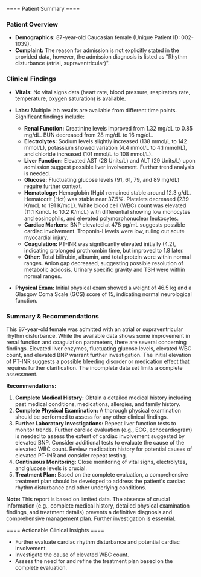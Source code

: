
==== Patient Summary ====

### Patient Overview

* **Demographics:** 87-year-old Caucasian female (Unique Patient ID: 002-1039).
* **Complaint:**  The reason for admission is not explicitly stated in the provided data, however, the admission diagnosis is listed as "Rhythm disturbance (atrial, supraventricular)".


### Clinical Findings

* **Vitals:** No vital signs data (heart rate, blood pressure, respiratory rate, temperature, oxygen saturation) is available.
* **Labs:**  Multiple lab results are available from different time points.  Significant findings include:
    * **Renal Function:** Creatinine levels improved from 1.32 mg/dL to 0.85 mg/dL. BUN decreased from 28 mg/dL to 16 mg/dL.
    * **Electrolytes:** Sodium levels slightly increased (138 mmol/L to 142 mmol/L), potassium showed variation (4.4 mmol/L to 4.1 mmol/L), and chloride increased (101 mmol/L to 108 mmol/L).
    * **Liver Function:** Elevated AST (28 Units/L) and ALT (29 Units/L) upon admission suggest possible liver involvement. Further trend analysis is needed.
    * **Glucose:** Fluctuating glucose levels (91, 61, 79, and 89 mg/dL) require further context.
    * **Hematology:** Hemoglobin (Hgb) remained stable around 12.3 g/dL. Hematocrit (Hct) was stable near 37.5%. Platelets decreased (239 K/mcL to 191 K/mcL). White blood cell (WBC) count was elevated (11.1 K/mcL to 10.2 K/mcL) with differential showing low monocytes and eosinophils, and elevated polymorphonuclear leukocytes.
    * **Cardiac Markers:** BNP elevated at 478 pg/mL suggests possible cardiac involvement. Troponin-I levels were low, ruling out acute myocardial injury.
    * **Coagulation:** PT-INR was significantly elevated initially (4.2), indicating prolonged prothrombin time, but improved to 1.8 later.
    * **Other:** Total bilirubin, albumin, and total protein were within normal ranges. Anion gap decreased, suggesting possible resolution of metabolic acidosis. Urinary specific gravity and TSH were within normal ranges.

* **Physical Exam:** Initial physical exam showed a weight of 46.5 kg and a Glasgow Coma Scale (GCS) score of 15, indicating normal neurological function.


### Summary & Recommendations

This 87-year-old female was admitted with an atrial or supraventricular rhythm disturbance.  While the available data shows some improvement in renal function and coagulation parameters, there are several concerning findings.  Elevated liver enzymes, fluctuating glucose levels, elevated WBC count, and elevated BNP warrant further investigation.  The initial elevation of PT-INR suggests a possible bleeding disorder or medication effect that requires further clarification. The incomplete data set limits a complete assessment.

**Recommendations:**

1. **Complete Medical History:** Obtain a detailed medical history including past medical conditions, medications, allergies, and family history.
2. **Complete Physical Examination:**  A thorough physical examination should be performed to assess for any other clinical findings.
3. **Further Laboratory Investigations:** Repeat liver function tests to monitor trends.  Further cardiac evaluation (e.g., ECG, echocardiogram) is needed to assess the extent of cardiac involvement suggested by elevated BNP.  Consider additional tests to evaluate the cause of the elevated WBC count.  Review medication history for potential causes of elevated PT-INR and consider repeat testing.
4. **Continuous Monitoring:** Close monitoring of vital signs, electrolytes, and glucose levels is crucial.
5. **Treatment Plan:** Based on the complete evaluation, a comprehensive treatment plan should be developed to address the patient's cardiac rhythm disturbance and other underlying conditions.


**Note:** This report is based on limited data.  The absence of crucial information (e.g., complete medical history, detailed physical examination findings, and treatment details) prevents a definitive diagnosis and comprehensive management plan.  Further investigation is essential.

==== Actionable Clinical Insights ====

- Further evaluate cardiac rhythm disturbance and potential cardiac involvement.
- Investigate the cause of elevated WBC count.
- Assess the need for and refine the treatment plan based on the complete evaluation.

